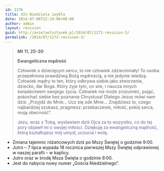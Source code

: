 ```yaml
---
id: 1276
title: XIV Niedziela zwykła
date: 2014-07-06T22:19:00+00:00
author: admin
layout: revision
guid: http://anielaolsztynek.pl/2014/07/1272-revision-3/
permalink: /2014/07/1272-revision-3/
---
```

> **Mt 11, 25-30**
> 
> **Ewangeliczna mądrość**
> 
> Człowiek o dziecięcym sercu, to nie człowiek zdziecinniały! To osoba przepełniona prawdziwą Bożą mądrością, a nie jedynie wiedzą. Człowiek mądry to ten, który odkrywa siebie jako stworzenie, dziecko, dar Boga. Który żyje tym, co wie, i naucza innych świadectwem swojego życia. Człowiek nie może zrozumieć, pojąć, pokochać siebie bez poznania Chrystusa! Dlatego Jezus mówi nam dziś: &#8222;Przyjdź do Mnie&#8230; Ucz się ode Mnie&#8230; Znajdziesz to, czego najbardziej szukasz, pragniesz: przebaczenie, miłość, pokój serca, moją obecność&#8221;.
> 
> <span style="color: #666699;">Jezu, wraz z Tobą, wysławiam dziś Ojca za to wszystko, co do tej pory objawił mi o swojej miłości. Dziękuję za ewangeliczną mądrość, którą kształtujesz mój umysł, uczucia i wolę.</span>

  * Zmiana tajemnic różańcowych dziś po Mszy Świętej o godzinie 9:00.
  * Jutro &#8211; 7 lipca wypada 18 rocznica pierwszej Mszy Świętej odprawionej w naszej parafii &#8211; w kaplicy.
  * Jutro oraz w środę Msza Święta o godzinie 8:00.
  * Jest do nabycia nowy numer &#8222;Gościa Niedzielnego&#8221;.